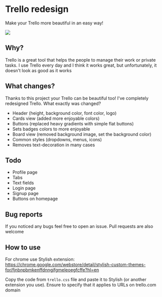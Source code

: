 # Trello redesign
Make your Trello more beautiful in an easy way!

![](http://i.imgur.com/cp5sUs7.jpg)

## Why?
Trello is a great tool that helps the people to manage their work or private tasks. I use Trello every day and I think it works great, but unfortunately, it doesn't look as good as it works

## What changes?
Thanks to this project your Trello can be beautiful too! I've completely redesigned Trello. What exactly was changed?
- Header (height, background color, font color, logo)
- Cards view (added more enjoyable colors)
- Buttons (replaced heavy gradients with simple flat buttons)
- Sets badges colors to more enjoyable
- Board view (removed background image, set the background color)
- Common styles (dropdowns, menus, icons)
- Removes text-decoration in many cases

## Todo
- Profile page
- Tabs
- Text fields
- Login page
- Signup page
- Buttons on homepage

## Bug reports
If you noticed any bugs feel free to open an issue. Pull requests are also welcome

## How to use
For chrome use Stylish extension: https://chrome.google.com/webstore/detail/stylish-custom-themes-for/fjnbnpbmkenffdnngjfgmeleoegfcffe?hl=en

Copy the code from `trello.css` file and paste it to Stylish (or another extension you use). Ensure to specify that it applies to URLs on trello.com domain
